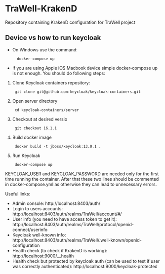 
# TraWell-KrakenD

Repository containing KrakenD configuration for TraWell project

## Device vs how to run keycloak

- On Windows use the command: 
 
        docker-compose up 
- If you are using Apple iOS Macbook device simple docker-compose up is not enough. You should do following steps:

1. Clone Keycloak containers repository: 
        
        git clone git@github.com:keycloak/keycloak-containers.git
2. Open server directory 

        cd keycloak-containers/server
3. Checkout at desired versio 

        git checkout 16.1.1
4. Build docker image 

        docker build -t jboss/keycloak:13.0.1 .
5. Run Keycloak 

        docker-compose up


KEYCLOAK_USER and KEYCLOAK_PASSWORD are needed only for the first time running the container. After that these two lines should be commented in docker-compose.yml as otherwise they can lead to unnecessary errors.


Useful links:
- Admin console: http://localhost:8403/auth/
- Login to users accounts: http://localhost:8403/auth/realms/TraWell/account/#/
- User info (you need to have access token to get it): http://localhost:8403/auth/realms/TraWell/protocol/openid-connect/userinfo
- Keycloak well-known info: http://localhost:8403/auth/realms/TraWell/.well-known/openid-configuration
- Health check (to check if KrakenD is working): http://localhost:9000/__health
- Health check but protected by keycloak auth (can be used to test if user was correctly authenticated): http://localhost:9000/keycloak-protected

